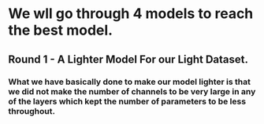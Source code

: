 # We wll go through 4 models to reach the best model.

## Round 1 - A Lighter Model For our Light Dataset.

### What we have basically done to make our model lighter is that we did not make the number of channels to be very large in any of the layers which kept the number of parameters to be less throughout.
